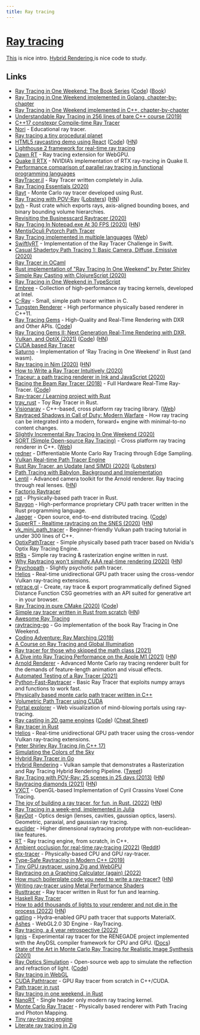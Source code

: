 ```yaml
---
title: Ray tracing
---
```


# [Ray tracing](<https://en.wikipedia.org/wiki/Ray_tracing_(graphics)>)

[This](https://blog.singleton.io/posts/2022-01-02-raytracing-with-rust/) is nice intro. [Hybrid Rendering
](https://github.com/diharaw/hybrid-rendering) is nice code to study.

## Links

- [Ray Tracing in One Weekend: The Book Series](https://raytracing.github.io/) ([Code](https://github.com/raytracing/raytracing.github.io/)) ([Book](https://raytracing.github.io/books/RayTracingInOneWeekend.html))
- [Ray Tracing in One Weekend implemented in Golang, chapter-by-chapter](https://github.com/hunterloftis/oneweekend)
- [Ray Tracing in One Weekend implemented in C++, chapter-by-chapter](https://github.com/utilForever/ray-tracing-in-one-weekend-cpp)
- [Understandable Ray Tracing in 256 lines of bare C++ course (2019)](https://github.com/ssloy/tinyraytracer)
- [C++17 constexpr Compile-time Ray Tracer](https://github.com/tcbrindle/raytracer.hpp)
- [Nori](https://github.com/wjakob/nori) - Educational ray tracer.
- [Ray tracing a tiny procedural planet](http://casual-effects.com/research/McGuire2019ProcGen/McGuire2019ProcGen.pdf)
- [HTML5 raycasting demo using React](https://ahuth.github.io/raycast/) ([Code](https://github.com/ahuth/raycast)) ([HN](https://news.ycombinator.com/item?id=22725275))
- [Lighthouse 2 framework for real-time ray tracing](https://github.com/jbikker/lighthouse2)
- [Dawn RT](https://github.com/maierfelix/dawn-ray-tracing) - Ray tracing extension for WebGPU.
- [Quake II RTX](https://github.com/NVIDIA/Q2RTX) - NVIDIA’s implementation of RTX ray-tracing in Quake II.
- [Performance comparison of parallel ray tracing in functional programming languages](https://github.com/athas/raytracers)
- [RayTracer.jl](https://github.com/avik-pal/RayTracer.jl) - Ray Tracer written completely in Julia.
- [Ray Tracing Essentials (2020)](https://www.youtube.com/playlist?list=PL5B692fm6--sgm8Uiava0IIvUojjFOCSR)
- [Rayt](https://github.com/Dalamar42/rayt) - Monte Carlo ray tracer developed using Rust.
- [Ray Tracing with POV-Ray](https://github.com/spcask/pov-ray-tracing) ([Lobsters](https://lobste.rs/s/qczs5u/ray_tracing_with_pov_ray_25_scenes_25_days)) ([HN](https://news.ycombinator.com/item?id=23042993))
- [bvh](https://github.com/svenstaro/bvh) - Rust crate which exports rays, axis-aligned bounding boxes, and binary bounding volume hierarchies.
- [Revisiting the Businesscard Raytracer (2020)](http://fabiensanglard.net/revisiting_the_businesscard_raytracer/index.html)
- [Ray Tracing In Notepad.exe At 30 FPS (2020)](http://kylehalladay.com/blog/2020/05/20/Rendering-With-Notepad.html) ([HN](https://news.ycombinator.com/item?id=23246221))
- [MentisOculi Pytorch Path Tracer](https://github.com/mmirman/MentisOculi)
- [Ray Tracing implemented in multiple languages](https://github.com/matt77hias/smallpt) ([Web](http://www.kevinbeason.com/smallpt/))
- [SwiftlyRT](https://github.com/sbehnke/SwiftlyRT) - Implementation of the Ray Tracer Challenge in Swift.
- [Casual Shadertoy Path Tracing 1: Basic Camera, Diffuse, Emissive (2020)](https://blog.demofox.org/2020/05/25/casual-shadertoy-path-tracing-1-basic-camera-diffuse-emissive/)
- [Ray Tracer in OCaml](https://github.com/Kamirus/ray-tracer)
- [Rust implementation of "Ray Tracing In One Weekend" by Peter Shirley](https://github.com/jorendorff/rust-raytrace)
- [Simple Ray Casting with ClojureScript (2020)](https://andreyorst.gitlab.io/posts/2020-06-04-simple-ray-casting-with-clojurescript/)
- [Ray Tracing in One Weekend in TypeScript](https://github.com/ahuth/raytrace2)
- [Embree](https://github.com/embree/embree) - Collection of high-performance ray tracing kernels, developed at Intel.
- [C-Ray](https://github.com/VKoskiv/c-ray) - Small, simple path tracer written in C.
- [Tungsten Renderer](https://github.com/tunabrain/tungsten) - High performance physically based renderer in C++11.
- [Ray Tracing Gems](http://www.realtimerendering.com/raytracinggems/rtg/index.html) - High-Quality and Real-Time Rendering with DXR and Other APIs. ([Code](https://github.com/Apress/ray-tracing-gems))
- [Ray Tracing Gems II: Next Generation Real-Time Rendering with DXR, Vulkan, and OptiX (2021)](https://developer.nvidia.com/blog/ray-tracing-gems-ii-available-today-as-free-digital-download/) ([Code](https://github.com/Apress/Ray-Tracing-Gems-II)) ([HN](https://news.ycombinator.com/item?id=28064615))
- [CUDA based Ray Tracer](https://github.com/xlnx/cuda-raytracer)
- [Saturno](https://github.com/alvarosan/saturno) - Implementation of 'Ray Tracing in One Weekend' in Rust (and wasm).
- [Ray tracing in Nim (2020)](https://nim-lang.org/blog/2020/06/30/ray-tracing-in-nim.html) ([HN](https://news.ycombinator.com/item?id=23707286))
- [How to Write a Ray Tracer Intuitively (2020)](https://blog.scottlogic.com/2020/03/10/raytracer-how-to.html)
- [Traceur: a path tracing renderer in Ink and JavaScript (2020)](https://dotink.co/posts/traceur/)
- [Racing the Beam Ray Tracer (2018)](https://tomverbeure.github.io/rtl/2018/11/26/Racing-the-Beam-Ray-Tracer.html) - Full Hardware Real-Time Ray-Tracer. ([Code](https://github.com/tomverbeure/rt))
- [Ray-tracer / Learning project with Rust](https://github.com/qu4k/rain)
- [tray_rust](https://github.com/Twinklebear/tray_rust) - Toy Ray Tracer in Rust.
- [Visionaray](https://github.com/szellmann/visionaray) - C++-based, cross platform ray tracing library. ([Web](https://vis.uni-koeln.de/forschung/software-visionaray))
- [Raytraced Shadows in Call of Duty: Modern Warfare](https://www.activision.com/cdn/research/Raytraced_Shadows_in_Call_of_Duty_Modern_Warfare.pdf) - How ray tracing can be integrated into a modern, forward+ engine with minimal-to-no content changes.
- [Slightly Incremental Ray Tracing In One Weekend (2020)](https://www.peterstefek.me/incr-ray-tracer.html)
- [SORT (Simple Open-source Ray Tracing)](https://github.com/JiayinCao/SORT) - Cross platform ray tracing renderer in C++. ([Web](https://sort-renderer.com/))
- [redner](https://github.com/BachiLi/redner) - Differentiable Monte Carlo Ray Tracing through Edge Sampling.
- [Vulkan Real-time Path Tracer Engine](https://github.com/Zielon/PBRVulkan)
- [Rust Ray Tracer, an Update (and SIMD) (2020)](https://siliconsprawl.com/2020/11/06/simd-ray-tracer.html) ([Lobsters](https://lobste.rs/s/kpfbis/rust_ray_tracer_update_simd))
- [Path Tracing with Babylon, Background and Implementation](https://forum.babylonjs.com/t/path-tracing-with-babylon-background-and-implementation/12832)
- [Lentil](https://www.lentil.xyz/) - Advanced camera toolkit for the Arnold renderer. Ray tracing through real lenses. ([HN](https://news.ycombinator.com/item?id=25045034))
- [Factorio Raytracer](https://twitter.com/notch/status/1328335971176370181)
- [rpt](https://github.com/ekzhang/rpt) - Physically-based path tracer in Rust.
- [Raygon](https://github.com/raygon-renderer/readme) - High-performance proprietary CPU path tracer written in the Rust programming language.
- [Jaeger](https://www.jaegertracing.io/) - Open source, end-to-end distributed tracing. ([Code](https://github.com/jaegertracing/jaeger))
- [SuperRT - Realtime raytracing on the SNES (2020)](https://www.shironekolabs.com/posts/superrt/) ([HN](https://news.ycombinator.com/item?id=25431203))
- [vk_mini_path_tracer](https://github.com/nvpro-samples/vk_mini_path_tracer) - Beginner-friendly Vulkan path tracing tutorial in under 300 lines of C++.
- [OptixPathTracer](https://github.com/knightcrawler25/Optix-PathTracer) - Simple physically based path tracer based on Nvidia's Optix Ray Tracing Engine.
- [RtRs](https://github.com/universome/rtrs) - Simple ray tracing & rasterization engine written in rust.
- [Why Raytracing won't simplify AAA real-time rendering (2020)](http://c0de517e.blogspot.com/2020/12/why-raytracing-wont-simplify-aaa-real.html) ([HN](https://news.ycombinator.com/item?id=25557354))
- [Psychopath](https://github.com/cessen/psychopath) - Slightly psychotic path tracer.
- [Helios](https://github.com/diharaw/Helios) - Real-time unidirectional GPU path tracer using the cross-vendor Vulkan ray-tracing extensions.
- [retrace.gl](https://github.com/stasilo/retrace.gl) - Create, ray trace & export programmatically defined Signed Distance Function CSG geometries with an API suited for generative art - in your browser.
- [Ray Tracing in pure CMake (2020)](https://64.github.io/cmake-raytracer/) ([Code](https://github.com/64/cmake-raytracer))
- [Simple ray tracer written in Rust from scratch](https://github.com/dranikpg/simple-rays) ([HN](https://news.ycombinator.com/item?id=26143837))
- [Awesome Ray Tracing](https://github.com/dannyfritz/awesome-ray-tracing)
- [raytracing-go](https://github.com/y-taka-23/raytracing-go) - Go implementation of the book Ray Tracing in One Weekend.
- [Coding Adventure: Ray Marching (2019)](https://www.youtube.com/watch?v=Cp5WWtMoeKg)
- [A Course on Ray Tracing and Global Illumination](https://users.cg.tuwien.ac.at/zsolnai/gfx/rendering-course/)
- [Ray tracer for those who skipped the math class (2021)](https://zserge.com/posts/raytracer/)
- [A Dive into Ray Tracing Performance on the Apple M1 (2021)](https://www.willusher.io/graphics/2020/12/20/rt-dive-m1) ([HN](https://news.ycombinator.com/item?id=27340555))
- [Arnold Renderer](https://www.arnoldrenderer.com/) - Advanced Monte Carlo ray tracing renderer built for the demands of feature-length animation and visual effects.
- [Automated Testing of a Ray Tracer (2021)](https://16bpp.net/blog/post/automated-testing-of-a-ray-tracer/)
- [Python-Fast-Raytracer](https://github.com/rafael-fuente/Python-Raytracer) - Basic Ray Tracer that exploits numpy arrays and functions to work fast.
- [Physically based monte carlo path tracer written in C++](https://github.com/amanshenoy/ray-tracer)
- [Volumetric Path Tracer using CUDA](https://github.com/sergeneren/Volumetric-Path-Tracer)
- [Portal explorer](https://github.com/optozorax/portal) - Web visualization of mind-blowing portals using ray-tracing.
- [Ray casting in 2D game engines](https://sszczep.github.io/ray-casting-in-2d-game-engines/) ([Code](https://github.com/sszczep/ray-casting-in-2d-game-engines)) ([Cheat Sheet](https://sszczep.github.io/ray-casting-in-2d-game-engines/cheatsheet.html))
- [Ray tracer in Rust](https://github.com/brundonsmith/raytracer)
- [Helios](https://github.com/diharaw/Helios) - Real-time unidirectional GPU path tracer using the cross-vendor Vulkan ray-tracing extensions.
- [Peter Shirley Ray Tracing (in C++ 17)](https://github.com/define-private-public/PSRayTracing)
- [Simulating the Colors of the Sky](https://www.scratchapixel.com/lessons/procedural-generation-virtual-worlds/simulating-sky)
- [Hybrid Ray Tracer in Go](https://github.com/KevinTchokodeu/Hybrid-Ray-Tracer)
- [Hybrid Rendering](https://github.com/diharaw/hybrid-rendering) - Vulkan sample that demonstrates a Rasterization and Ray Tracing Hybrid Rendering Pipeline. ([Tweet](https://twitter.com/diharaw94/status/1442277672399384582))
- [Ray Tracing with POV-Ray: 25 scenes in 25 days (2013)](https://github.com/spcask/pov-ray-tracing) ([HN](https://news.ycombinator.com/item?id=29513332))
- [Raytracing diamonds (2021)](https://11011110.github.io/blog/2021/12/23/raytracing-diamonds.html) ([HN](https://news.ycombinator.com/item?id=29695281))
- [VXCT](https://github.com/Helliaca/VXCT) - OpenGL-based Implementation of Cyril Crassins Voxel Cone Tracing.
- [The joy of building a ray tracer, for fun, in Rust. (2022)](https://blog.singleton.io/posts/2022-01-02-raytracing-with-rust/) ([HN](https://news.ycombinator.com/item?id=29791142))
- [Ray Tracing in a week-end, implemented in Julia](https://github.com/claforte/RayTracingWeekend.jl)
- [RayOpt](https://github.com/quartiq/rayopt) - Optics design (lenses, cavities, gaussian optics, lasers). Geometric, paraxial, and gaussian ray tracing.
- [euclider](https://github.com/Limeth/euclider) - Higher dimensional raytracing prototype with non-euclidean-like features.
- [RT](https://github.com/mustafaquraish/rt) - Ray tracing engine, from scratch, in C++.
- [Ambient occlusion for real-time ray-tracing (2022)](http://www.alexisbreust.fr/2022-ray-tracing-in-10ms-ambient-occlusion.html) ([Reddit](https://www.reddit.com/r/GraphicsProgramming/comments/skjfxd/ambient_occlusion_for_realtime_raytracing/))
- [etx-tracer](https://github.com/sergeyreznik/etx-tracer) - Physically-based CPU and GPU ray-tracer.
- [Type-Safe Raytracing in Modern C++ (2019)](https://ajeetdsouza.github.io/blog/posts/type-safe-raytracing-in-modern-cpp/)
- [Tiny GPU raytracer, using Zig and WebGPU](https://github.com/mkeeter/rayray)
- [Raytracing on a Graphing Calculator (again) (2022)](https://www.youtube.com/watch?v=rY413t5fArw)
- [How much boilerplate code you need to write a ray-tracer?](https://sergeyreznik.github.io/rtcode/index.html) ([HN](https://news.ycombinator.com/item?id=30378900))
- [Writing ray-tracer using Metal Performance Shaders](https://sergeyreznik.github.io/metal-ray-tracer/index.html)
- [Rusttracer](https://github.com/k0nserv/rusttracer) - Ray tracer written in Rust for fun and learning.
- [Haskell Ray Tracer](https://github.com/micahcantor/haskell-raytracer)
- [How to add thousands of lights to your renderer and not die in the process (2022)](http://www.zyanidelab.com/how-to-add-thousands-of-lights-to-your-renderer/) ([HN](https://news.ycombinator.com/item?id=30795858))
- [gatling](https://github.com/pablode/gatling) - Hydra-enabled GPU path tracer that supports MaterialX.
- [Ashes](https://github.com/but0n/Ashes) - WebGL2.0 3D Engine - RayTracing.
- [Ray tracing, a 4 year retrospective (2022)](https://interplayoflight.wordpress.com/2022/04/09/raytracing-a-4-year-retrospective/)
- [Ignis](https://github.com/PearCoding/Ignis) - Experimental ray tracer for the RENEGADE project implemented with the AnyDSL compiler framework for CPU and GPU. ([Docs](https://pearcoding.github.io/Ignis/))
- [State of the Art in Monte Carlo Ray Tracing for Realistic Image Synthesis (2001)](https://cseweb.ucsd.edu/~viscomp/classes/cse274/wi18/readings/course29sig01.pdf)
- [Ray Optics Simulation](https://ricktu288.github.io/ray-optics/) - Open-source web app to simulate the reflection and refraction of light. ([Code](https://github.com/ricktu288/ray-optics))
- [Ray tracing in WebGL](https://github.com/EnixCoda/3)
- [CUDA Pathtracer](https://github.com/jan-van-bergen/GPU-Raytracer) - GPU Ray tracer from scratch in C++/CUDA.
- [Path tracer in rust](https://github.com/coreylowman/teeracer)
- [Ray tracing in one weekend, in Rust](https://github.com/fralken/ray-tracing-in-one-weekend)
- [NanoRT](https://github.com/lighttransport/nanort) - Single header only modern ray tracing kernel.
- [Monte Carlo Ray Tracer](https://github.com/linusmossberg/monte-carlo-ray-tracer) - Physically based renderer with Path Tracing and Photon Mapping.
- [Tiny ray-tracing engine](https://github.com/ledyba/tiny-ray.rs)
- [Literate ray tracing in Zig](https://github.com/tmcw/zig-raytracer)
